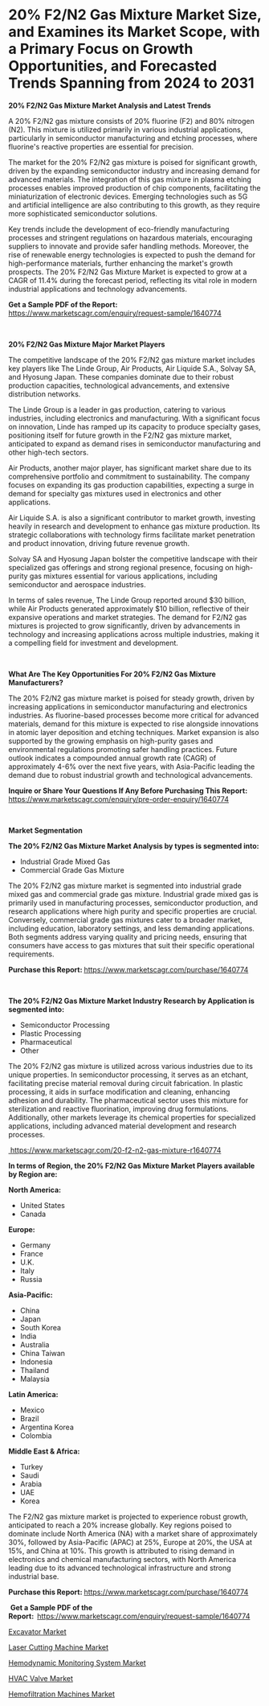 <p><h1>20% F2/N2 Gas Mixture Market Size, and Examines its Market Scope, with a Primary Focus on Growth Opportunities, and Forecasted Trends Spanning from 2024 to 2031</h1></p><p><strong>20% F2/N2 Gas Mixture Market Analysis and Latest Trends</strong></p>
<p><p>A 20% F2/N2 gas mixture consists of 20% fluorine (F2) and 80% nitrogen (N2). This mixture is utilized primarily in various industrial applications, particularly in semiconductor manufacturing and etching processes, where fluorine's reactive properties are essential for precision. </p><p>The market for the 20% F2/N2 gas mixture is poised for significant growth, driven by the expanding semiconductor industry and increasing demand for advanced materials. The integration of this gas mixture in plasma etching processes enables improved production of chip components, facilitating the miniaturization of electronic devices. Emerging technologies such as 5G and artificial intelligence are also contributing to this growth, as they require more sophisticated semiconductor solutions.</p><p>Key trends include the development of eco-friendly manufacturing processes and stringent regulations on hazardous materials, encouraging suppliers to innovate and provide safer handling methods. Moreover, the rise of renewable energy technologies is expected to push the demand for high-performance materials, further enhancing the market's growth prospects. The 20% F2/N2 Gas Mixture Market is expected to grow at a CAGR of 11.4% during the forecast period, reflecting its vital role in modern industrial applications and technology advancements.</p></p>
<p><strong>Get a Sample PDF of the Report:&nbsp;</strong> <a href="https://www.marketscagr.com/enquiry/request-sample/1640774?utm_campaign=1126&utm_medium=2&utm_source=Github&utm_content=ia&utm_term=18112024&utm_id=20-f2n2-gas-mixture">https://www.marketscagr.com/enquiry/request-sample/1640774</a></p>
<p>&nbsp;</p>
<p><strong>20% F2/N2 Gas Mixture Major Market Players</strong></p>
<p><p>The competitive landscape of the 20% F2/N2 gas mixture market includes key players like The Linde Group, Air Products, Air Liquide S.A., Solvay SA, and Hyosung Japan. These companies dominate due to their robust production capacities, technological advancements, and extensive distribution networks.</p><p>The Linde Group is a leader in gas production, catering to various industries, including electronics and manufacturing. With a significant focus on innovation, Linde has ramped up its capacity to produce specialty gases, positioning itself for future growth in the F2/N2 gas mixture market, anticipated to expand as demand rises in semiconductor manufacturing and other high-tech sectors.</p><p>Air Products, another major player, has significant market share due to its comprehensive portfolio and commitment to sustainability. The company focuses on expanding its gas production capabilities, expecting a surge in demand for specialty gas mixtures used in electronics and other applications. </p><p>Air Liquide S.A. is also a significant contributor to market growth, investing heavily in research and development to enhance gas mixture production. Its strategic collaborations with technology firms facilitate market penetration and product innovation, driving future revenue growth.</p><p>Solvay SA and Hyosung Japan bolster the competitive landscape with their specialized gas offerings and strong regional presence, focusing on high-purity gas mixtures essential for various applications, including semiconductor and aerospace industries.</p><p>In terms of sales revenue, The Linde Group reported around $30 billion, while Air Products generated approximately $10 billion, reflective of their expansive operations and market strategies. The demand for F2/N2 gas mixtures is projected to grow significantly, driven by advancements in technology and increasing applications across multiple industries, making it a compelling field for investment and development.</p></p>
<p>&nbsp;</p>
<p><strong>What Are The Key Opportunities For 20% F2/N2 Gas Mixture Manufacturers?</strong></p>
<p><p>The 20% F2/N2 gas mixture market is poised for steady growth, driven by increasing applications in semiconductor manufacturing and electronics industries. As fluorine-based processes become more critical for advanced materials, demand for this mixture is expected to rise alongside innovations in atomic layer deposition and etching techniques. Market expansion is also supported by the growing emphasis on high-purity gases and environmental regulations promoting safer handling practices. Future outlook indicates a compounded annual growth rate (CAGR) of approximately 4-6% over the next five years, with Asia-Pacific leading the demand due to robust industrial growth and technological advancements.</p></p>
<p><strong>Inquire or Share Your Questions If Any Before Purchasing This Report:</strong> <a href="https://www.marketscagr.com/enquiry/pre-order-enquiry/1640774?utm_campaign=1126&utm_medium=2&utm_source=Github&utm_content=ia&utm_term=18112024&utm_id=20-f2n2-gas-mixture">https://www.marketscagr.com/enquiry/pre-order-enquiry/1640774</a></p>
<p>&nbsp;</p>
<p><strong>Market Segmentation</strong></p>
<p><strong>The 20% F2/N2 Gas Mixture Market Analysis by types is segmented into:</strong></p>
<p><ul><li>Industrial Grade Mixed Gas</li><li>Commercial Grade Gas Mixture</li></ul></p>
<p><p>The 20% F2/N2 gas mixture market is segmented into industrial grade mixed gas and commercial grade gas mixture. Industrial grade mixed gas is primarily used in manufacturing processes, semiconductor production, and research applications where high purity and specific properties are crucial. Conversely, commercial grade gas mixtures cater to a broader market, including education, laboratory settings, and less demanding applications. Both segments address varying quality and pricing needs, ensuring that consumers have access to gas mixtures that suit their specific operational requirements.</p></p>
<p><strong>Purchase this Report:&nbsp;</strong><a href="https://www.marketscagr.com/purchase/1640774?utm_campaign=1126&utm_medium=2&utm_source=Github&utm_content=ia&utm_term=18112024&utm_id=20-f2n2-gas-mixture">https://www.marketscagr.com/purchase/1640774</a></p>
<p>&nbsp;</p>
<p><strong>The 20% F2/N2 Gas Mixture Market Industry Research by Application is segmented into:</strong></p>
<p><ul><li>Semiconductor Processing</li><li>Plastic Processing</li><li>Pharmaceutical</li><li>Other</li></ul></p>
<p><p>The 20% F2/N2 gas mixture is utilized across various industries due to its unique properties. In semiconductor processing, it serves as an etchant, facilitating precise material removal during circuit fabrication. In plastic processing, it aids in surface modification and cleaning, enhancing adhesion and durability. The pharmaceutical sector uses this mixture for sterilization and reactive fluorination, improving drug formulations. Additionally, other markets leverage its chemical properties for specialized applications, including advanced material development and research processes.</p></p>
<p><a href="https://www.marketscagr.com/20-f2-n2-gas-mixture-r1640774?utm_campaign=1126&utm_medium=2&utm_source=Github&utm_content=ia&utm_term=18112024&utm_id=20-f2n2-gas-mixture">&nbsp;https://www.marketscagr.com/20-f2-n2-gas-mixture-r1640774</a></p>
<p><strong>In terms of Region, the 20% F2/N2 Gas Mixture Market Players available by Region are:</strong></p>
<p>
    <p> <strong> North America: </strong>
        <ul>
            <li>United States</li>
            <li>Canada</li>
        </ul>
        </p> 
    <p> <strong> Europe: </strong>
        <ul>
            <li>Germany</li>
            <li>France</li>
            <li>U.K.</li>
            <li>Italy</li>
            <li>Russia</li>
        </ul>
        </p> 
    <p> <strong> Asia-Pacific: </strong>
        <ul>
            <li>China</li>
            <li>Japan</li>
            <li>South Korea</li>
            <li>India</li>
            <li>Australia</li>
            <li>China Taiwan</li>
            <li>Indonesia</li>
            <li>Thailand</li>
            <li>Malaysia</li>
        </ul>
        </p> 
    <p> <strong> Latin America: </strong>
        <ul>
            <li>Mexico</li>
            <li>Brazil</li>
            <li>Argentina Korea</li>
            <li>Colombia</li>
        </ul>
        </p> 
    <p> <strong> Middle East & Africa: </strong>
        <ul>
            <li>Turkey</li>
            <li>Saudi</li>
            <li>Arabia</li>
            <li>UAE</li>
            <li>Korea</li>
        </ul>
    </p>
    </p>
<p><p>The F2/N2 gas mixture market is projected to experience robust growth, anticipated to reach a 20% increase globally. Key regions poised to dominate include North America (NA) with a market share of approximately 30%, followed by Asia-Pacific (APAC) at 25%, Europe at 20%, the USA at 15%, and China at 10%. This growth is attributed to rising demand in electronics and chemical manufacturing sectors, with North America leading due to its advanced technological infrastructure and strong industrial base.</p></p>
<p><strong>Purchase this Report: </strong><a href="https://www.marketscagr.com/purchase/1640774?utm_campaign=1126&utm_medium=2&utm_source=Github&utm_content=ia&utm_term=18112024&utm_id=20-f2n2-gas-mixture">https://www.marketscagr.com/purchase/1640774</a></p>
<p>&nbsp;<strong>Get a Sample PDF of the Report:&nbsp;&nbsp;</strong><a href="https://www.marketscagr.com/enquiry/request-sample/1640774?utm_campaign=1126&utm_medium=2&utm_source=Github&utm_content=ia&utm_term=18112024&utm_id=20-f2n2-gas-mixture">https://www.marketscagr.com/enquiry/request-sample/1640774</a></p>
<p><strong></strong></p>
<p><p><a href="https://www.linkedin.com/pulse/excavator-market-maturity-analysis-regional-disparities-growth-cz6oc?utm_campaign=1126&utm_medium=2&utm_source=Github&utm_content=ia&utm_term=18112024&utm_id=20-f2n2-gas-mixture">Excavator Market</a></p><p><a href="https://www.linkedin.com/pulse/laser-cutting-machine-market-velocity-69-cagr-trajectory-nocqc?utm_campaign=1126&utm_medium=2&utm_source=Github&utm_content=ia&utm_term=18112024&utm_id=20-f2n2-gas-mixture">Laser Cutting Machine Market</a></p><p><a href="https://issuu.com/reportprime-2/docs/hemodynamic-monitoring-system-marke_d30c8c1c8580d7?utm_campaign=1126&utm_medium=2&utm_source=Github&utm_content=ia&utm_term=18112024&utm_id=20-f2n2-gas-mixture">Hemodynamic Monitoring System Market</a></p><p><a href="https://www.linkedin.com/pulse/global-hvac-valve-market-trends-analysis-future-growth-p7x2c?utm_campaign=1126&utm_medium=2&utm_source=Github&utm_content=ia&utm_term=18112024&utm_id=20-f2n2-gas-mixture">HVAC Valve Market</a></p><p><a href="https://issuu.com/reportprime-2/docs/hemofiltration-machines-market-size_610831dbbbb375?utm_campaign=1126&utm_medium=2&utm_source=Github&utm_content=ia&utm_term=18112024&utm_id=20-f2n2-gas-mixture">Hemofiltration Machines Market</a></p></p>